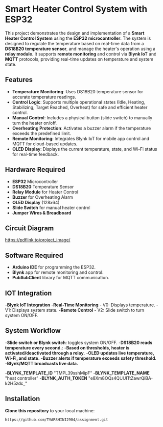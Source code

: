 # Smart Heater Control System with ESP32

This project demonstrates the design and implementation of a **Smart Heater Control System** using the **ESP32 microcontroller**. The system is designed to regulate the temperature based on real-time data from a **DS18B20 temperature sensor**, and manage the heater's operation using a **relay module**. It supports **remote monitoring** and control via **Blynk IoT** and **MQTT** protocols, providing real-time updates on temperature and system state.

## Features

- **Temperature Monitoring**: Uses DS18B20 temperature sensor for accurate temperature readings.
- **Control Logic**: Supports multiple operational states (Idle, Heating, Stabilizing, Target Reached, Overheat) for safe and efficient heater control.
- **Manual Control**: Includes a physical button (slide switch) to manually turn the heater on/off.
- **Overheating Protection**: Activates a buzzer alarm if the temperature exceeds the predefined limit.
- **Remote Monitoring**: Integrates Blynk IoT for mobile app control and MQTT for cloud-based updates.
- **OLED Display**: Displays the current temperature, state, and Wi-Fi status for real-time feedback.

## Hardware Required

- **ESP32** Microcontroller
- **DS18B20** Temperature Sensor
- **Relay Module** for Heater Control
- **Buzzer** for Overheating Alarm
- **OLED Display** (128x64)
- **Slide Switch** for manual heater control
- **Jumper Wires & Breadboard**

## Circuit Diagram

https://pdflink.to/project_image/


## Software Required

- **Arduino IDE** for programming the ESP32.
- **Blynk** app for remote monitoring and control.
- **PubSubClient** library for MQTT communication.
  
## IOT Integration
-**Blynk IoT Integration**
-**Real-Time Monitoring**
       - V0: Displays temperature.
       - V1: Displays system state.
-**Remote Control**
       - V2: Slide switch to turn system ON/OFF.
## System Workflow

-**Slide switch or Blynk switch**: toggles system ON/OFF.
-**DS18B20 reads temperature every second.**:
-**Based on thresholds, heater is activated/deactivated through a relay.**
-**OLED updates live temperature, Wi-Fi, and state.**
-**Buzzer alerts if temperature exceeds safety threshold.**
-**Blynk/MQTT broadcasts live data.**

 -**BLYNK_TEMPLATE_ID** "TMPL39sshMipF"
 -**BLYNK_TEMPLATE_NAME** "heat controller"
 -**BLYNK_AUTH_TOKEN** "e8Xm8OQs4QUUITtZawrQiBA-k2H5zdc_"


## Installation

**Clone this repository** to your local machine:

   ```bash
   https://github.com/TVARSHINI2904/assignment.git

 
